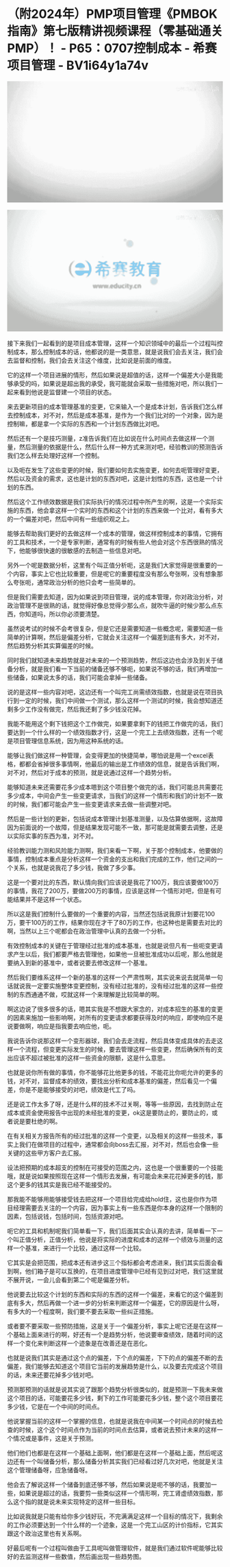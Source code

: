 # （附2024年）PMP项目管理《PMBOK指南》第七版精讲视频课程（零基础通关PMP）！ - P65：0707控制成本 - 希赛项目管理 - BV1i64y1a74v

![](img/d492c83c51f4a377748e6b3f16976a2d_0.png)

![](img/d492c83c51f4a377748e6b3f16976a2d_1.png)

接下来我们一起看到的是项目成本管理，这样一个知识领域中的最后一个过程叫控制成本，那么控制成本的话，他都说的是一类意思，就是说我们会去关注，我们会去监督和控制，我们会去关注这个维度，比如说是前面的维度。

它的这样一个项目进展的情形，然后如果说是超值的话，这样一个偏差大小是我能够承受的吗，如果说是超出我的承受，我可能就会采取一些措施对吧，所以我们一起来看到他说是监督建一个项目的状态。

来去更新项目的成本管理基准的变更，它来输入一个是成本计划，告诉我们怎么样去控制成本，对不对，然后是成本基准，是作为一个我们比对的一个对象，因为是控制嘛，都是拿一个实际的东西和一个计划东西做比对吧。

然后还有一个是技巧测量，z准告诉我们在比如说在什么时间点去做这样一个测量，然后测量的依据是什么，然后什么样一种方式来测对吧，经验教训的预测告诉我们怎么样去处理好这样一个控制。

以及呃在发生了这些变更的时候，我们要如何去实施变更，如何去呃管理好变更，然后以及资金的需求，这也是计划的东西对吧，这是计划性的东西，这也是一个计划的东西。

然后这个工作绩效数据是我们实际执行的情况过程中所产生的啊，这是一个实际实施的东西，他会拿这样一个实时的东西和这个计划的东西来做一个比对，看有多大的一个偏差对吧，然后中间有一些组织观之上。

能够去帮助我们更好的去做这样一个成本的管理，做这样控制成本的事情，它拥有的工具和技术，一个是专家判断，通常有的时候有些人他会对这个东西很熟的情况下，他能够很快速的很敏感的去制造一些信息对吧。

另外一个呢是数据分析，这里有个叫正值分析呃，这是我们大家觉得是很重要的一个内容，事实上它也比较重要，但是呢它的重要程度没有那么夸张啊，没有想象那么夸张呃，通常政治分析的他只会考一些简单的。

但是我们需要去知道，因为如果说到项目管理，说的成本管理，你对政治分析，对政治管理不是很熟的话，就觉得好像总觉得少那么点，就吹牛逼的时候少那么点东西，你知道吗，所以你必须要清楚。

虽然说考试的时候不会考很复杂，但是它还是需要知道一些概念呢，需要知道一些简单的计算啊，然后是偏差分析，它就会关注这样一个偏差到底有多大，对不对，然后趋势分析其实算偏差的时候。

同时我们就知道未来趋势就是对未来的一个预测趋势，然后这边也会涉及到关于储备分析，就是我们看一下当前的储备还够不够呃，如果说不够的话，我们再增加一些储备，如果说太多的话，我们可能会拿掉一些储备。

说的是这样一些内容对吧，这边还有一个叫完工尚需绩效指数，也就是说在项目执行到一定的时候，我们中间做一个测试，那么这样一个测试的时候，我会想知道还剩多少工作没有做完，然后我还剩了多少钱没花掉。

我能不能用这个剩下钱把这个工作做完，如果要拿剩下的钱把工作做完的话，我们要达到一个什么样的一个绩效指数才行，这是一个完工上去绩效指数，还有一个呢是项目管理信息系统，因为用这种系统的话。

能够让我们做这样一种管理，会变得更加的快捷简单，哪怕说是用一个excel表格，都都会省掉很多事情啊，他最后的输出是工作绩效的信息，就是告诉我们啊，对不对，然后对于成本的预测，就是说通过这样一个趋势分析。

能够知道未来还需要花多少成本嗯到这个项目整个做完的话，我们可能总共需要花多少成本，中间会产生一些变更请求，当我们的这样一个情形和我们的计划不一致的时候，我们都可能会产生一些变更请求来去做一些调整对吧。

然后是一些计划的更新，包括说成本管理计划基准测量，以及估算依据啊，这故障因为前面说的一个故障，但是结果发现可能不一致，那可能是就需要去调整，还是以实际实事的东西为准，对不对。

经验教训能力测和风险能力测啊，我们来看一下啊，关于那个控制成本，他要做的事情，控制成本重点是分析这样一个资金的支出和我们完成的工作，他们之间的一个关系，也就是说我花了多少钱，我做了多少事。

这是一个要对比的东西，默认情向我们应该说是我花了100万，我应该要做100万的事情，我花了200万，要做200万的事情，应该是这样一个情形对吧，但是有可能结果并不是这样一个状态。

所以这是我们控制什么要做的一个重要的内容，当然还包括说我原计划要花100万，要干100万的工作，结果你现在才干了80万的工作，也这种也是需要去对比的啊，当然以上三个呢都会在政治管理中认真的去做一个分析。

有效控制成本的关键在于管理经过批准的成本基准，也就是说但凡有一些呃变更请求产生以后，我们都要严格去管理他，如果他一旦被批准成功以后呢，那么他就是要纳入到新的基准中，或者说要去修改这样一个基准。

然后我们要维系这样一个新的基准的这样一个严肃性啊，其实说来说去就简单一句话就说我一定要实施整体变更控制，没有经过批准的，没有经过批准的这样一些控制的东西通通不做，哎就这样一个来理解是比较简单的啊。

啊这边说了很多很多的话，嗯其实我是不想跟大家念的，对成本招生的基准的变更的因素来施加一些影响啊，对所有的变更请求都要获得及时的响应，即使响应不是说要做啊，响应是指我要去响应他，呃。

我说告诉你说那这样一个变形器球，我们会去走流程，然后具体变成具体的去走这样一个流程，但变更实际发生的时候，要去管理这样一些变更，然后确保所有的支出应该不超过被批准的这样一些资金的限额，这是什么意思。

也就是说你所有做的事情，你不能够花比他更多的钱，不能花比你呃允许的更多的钱，对不对，监督成本的绩效，要找出分析和成本基准的偏差，然后看见一个偏差，你是不是能够接受的对吧，绩效是代工了吗。

还是说工作太多了呀，还是什么样的技术不过关啊，等等一些原因，去找到防止在成本或资金使用报告中出现的未经批准的变更，ok这是要防止的，要防止的，或者说是要杜绝的啊。

在有关相关方报告所有的经过批准的这样一个变更，以及相关的这样一些技术，事实上我们在做项目的过程中，通常都会向boss去汇报，对不对，然后也会像一些关键的这些甲方客户去汇报。

设法把预期的成本超支的控制在可接受的范围之内，这也是一个很重要的一个技能哦，就是说如果按照现在这样一个情形去发展，有可能会未来花花掉更多的钱，那这个更多的钱其实是我已经不能接受的。

那我能不能够用能够接受钱去把这样一个项目给完成给hold住，这也是你作为项目经理需要去关注的一个内容，因为事实上有一些东西是你本身的这样一个限制的因素，包括说钱，包括时间，包括资源对吧。

呃它的工具和机制呢我们简单看一下，我们后面其实会认真的去讲，简单看一下一个叫正值分析，正值分析，他说是将实际的进度和成本的这样一个绩效与测量的这样一个基准，来进行一个比较，通过这样一个比较。

它其实是会把范围，把成本还有进步这三个指标都会考虑进来，我们其实后面会看到啊，他们箱子是可以互换的，在项目进度管理中已经有见到过对吧，我们这里就不展开说，一会儿会看到第二个呢是偏差分析。

他说要去比较这个计划的东西和实际的东西的这样一个偏差，来看它的这个偏差到底有多大，然后再做一个进一步的分析来判断这样一个偏差，它的原因是什么呀，有多大的一个程度啊，我们要不要去采取一些纠正措施。

或者要不要采取一些预防措施，这是关于一个偏差分析，事实上呢它还是在这样一个基础上面来进行的啊，好还有一个是趋势分析，他说要审查绩效，随着时间的这样一个变化来判断这样一个迹象是在改善还是在恶化。

也就是说我们其实是通过这个点的偏差，下个点的偏差，下下的点的偏差不断的去偏差，我们能够去知道这个项目它当前的发展趋势是什么，以及要去完成这个项目的话，未来还要花掉多少钱对吧。

预测那预测的话就是说其实说了跟那个趋势分析很类似的，就是预测一下我未来做这个项目的话，可能要花多少钱，剩下的工作可能要花多少钱，整个这个项目要花多少钱，它是在一个中间的时间点。

他说掌握当前的这样一个掌握的信息，也就是说我在中间某一个时间点的时候去检查的时候，这个这个时间点作为当前的时间点去估算，或者说去预计未来的这样一个情况或是事件，这是关于预测。

他们他们也都是在这样一个基础上面啊，他们都是在这样一个基础上面，然后呢这边还有一个叫储备分析，那么储备分析其实我们已经看过好几次对吧，他就是关注这个管理储备呀，应急储备呀。

他会去了解说这样一个储备到底还够不够，然后如果说是呃不够的话，我要加一些，如果说是超过的话，我要剪一些类似这样一个情形啊，完工肾虚绩效指数，那么这个指的就是说未来实现特定的这样一些目标。

比如说我就是只能有给你多少钱好玩，不完满满足这样一个目标的情况下，我剩余的工作必须要达到一个什么样的一个迹象，这是一个完工山区的计价指标，它其实跟这个政治这里也有关系啊。

好最后呢有一个过程叫做由于工具呢叫做管理软件，就是我们通过软件呢能够比较好的去监测这样一些数值，然后画出现一些趋势图。

